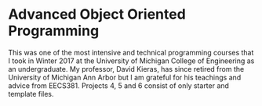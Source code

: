 # Advanced Object Oriented Programming
This was one of the most intensive and technical programming courses that I took in Winter 2017 at the University of Michigan College of Engineering as an undergraduate. My professor, David Kieras, has since retired from the University of Michigan Ann Arbor but I am grateful for his teachings and advice from EECS381. Projects 4, 5 and 6 consist of only starter and template files.
